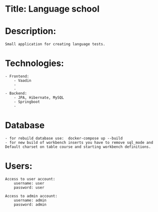 # Title: Language school 
# Description:
    Small application for creating language tests.
# Technologies:
    - Frontend: 
        - Vaadin
        -
        -
    - Backend:
        - JPA, Hibernate, MySQL
        - Springboot
        -
# Database 
    - for rebuild database use:  docker-compose up --build
    - for new build of workbench inserts you have to remove sql_mode and Default charset on table course and starting workbench definitions.
# Users:
    Access to user account:
        username: user
        password: user

    Access to admin account: 
        username: admin
        password: admin